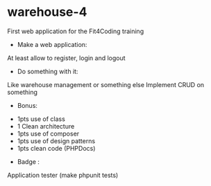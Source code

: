# warehouse-4
First web application for the Fit4Coding training

* Make a web application:

At least allow to register, login and logout

* Do something with it:

Like warehouse management or something else
Implement CRUD on something

* Bonus:

- 1pts use of class
- 1 Clean architecture
- 1pts use of composer
- 1pts use of design patterns
- 1pts clean code (PHPDocs)

* Badge :

Application tester (make phpunit tests)
